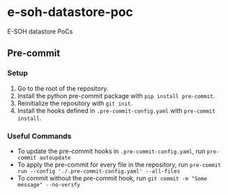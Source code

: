 # e-soh-datastore-poc

E-SOH datastore PoCs

## Pre-commit

### Setup

1. Go to the root of the repository.
2. Install the python pre-commit package with `pip install pre-commit`.
3. Reinitialize the repository with `git init`.
4. Install the hooks defined in `.pre-commit-config.yaml` with `pre-commit install`.

### Useful Commands

- To update the pre-commit hooks in `.pre-commit-config.yaml`, run `pre-commit autoupdate`
- To apply the pre-commit for every file in the repository, run `pre-commit run --config './.pre-commit-config.yaml' --all-files`
- To commit without the pre-commit hook, run `git commit -m "Some message" --no-verify`
